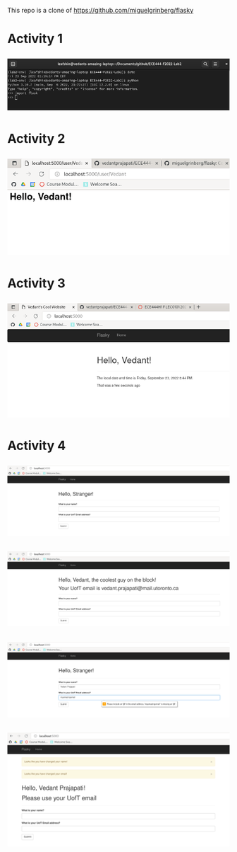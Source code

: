 This repo is a clone of https://github.com/miguelgrinberg/flasky

<h1> Activity 1

![](images/activity_1.png)

<h1>Activity 2

![](images/activity_2.png)

<h1>Activity 3

![](images/activity_3.png)

<h1>Activity 4

![](images/activity_4_1.png)

![](images/activity_4_2.png)

![](images/activity_4_3.png)

![](images/activity_4_4.png)
